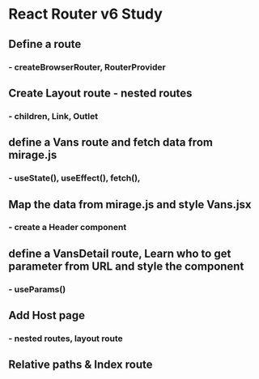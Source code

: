 # React Router v6 Study

## Define a route

### - createBrowserRouter, RouterProvider

## Create Layout route - nested routes

### - children, Link, Outlet

## define a Vans route and fetch data from mirage.js

### - useState(), useEffect(), fetch(),

## Map the data from mirage.js and style Vans.jsx

### - create a Header component

## define a VansDetail route, Learn who to get parameter from URL and style the component

### - useParams()

## Add Host page 
### - nested routes, layout route 

## Relative paths & Index route
